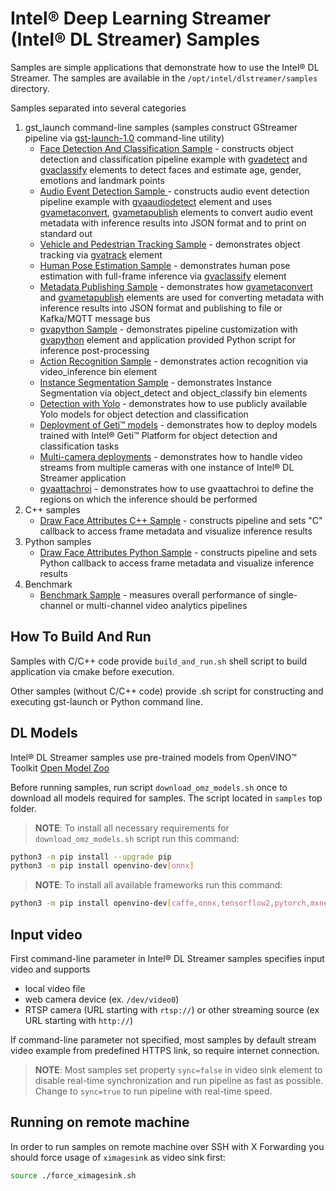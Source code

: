 # Intel® Deep Learning Streamer (Intel® DL Streamer) Samples

Samples are simple applications that demonstrate how to use the Intel® DL Streamer. The samples are available in the `/opt/intel/dlstreamer/samples` directory.

Samples separated into several categories
1. gst_launch command-line samples (samples construct GStreamer pipeline via [gst-launch-1.0](https://gstreamer.freedesktop.org/documentation/tools/gst-launch.html) command-line utility)
    * [Face Detection And Classification Sample](./gst_launch/face_detection_and_classification/README.md) - constructs object detection and classification pipeline example with [gvadetect](https://dlstreamer.github.io/elements/gvadetect.html) and [gvaclassify](https://dlstreamer.github.io/elements/gvaclassify.html) elements to detect faces and estimate age, gender, emotions and landmark points
    * [Audio Event Detection Sample ](./gst_launch/audio_detect/README.md) - constructs audio event detection pipeline example with [gvaaudiodetect](https://dlstreamer.github.io/elements/gvaaudiodetect.html) element and uses  [gvametaconvert](https://dlstreamer.github.io/elements/gvametaconvert.html), [gvametapublish](https://dlstreamer.github.io/elements/gvametapublish.html) elements to convert audio event metadata with inference results into JSON format and to print on standard out
    * [Vehicle and Pedestrian Tracking Sample](./gst_launch/vehicle_pedestrian_tracking/README.md) - demonstrates object tracking via [gvatrack](https://dlstreamer.github.io/elements/gvatrack.html) element
    * [Human Pose Estimation Sample](./gst_launch/human_pose_estimation/README.md) - demonstrates human pose estimation with full-frame inference via [gvaclassify](https://dlstreamer.github.io/elements/gvaclassify.html) element
    * [Metadata Publishing Sample](./gst_launch/metapublish/README.md) - demonstrates how [gvametaconvert](https://dlstreamer.github.io/elements/gvametaconvert.html) and [gvametapublish](https://dlstreamer.github.io/elements/gvametapublish.html) elements are used for converting metadata with inference results into JSON format and publishing to file or Kafka/MQTT message bus
    * [gvapython Sample](./gst_launch/gvapython/face_detection_and_classification/README.md) - demonstrates pipeline customization with [gvapython](https://dlstreamer.github.io/elements/gvapython.html) element and application provided Python script for inference post-processing
    * [Action Recognition Sample](./gst_launch/action_recognition/README.md) - demonstrates action recognition via video_inference bin element
    * [Instance Segmentation Sample](./gst_launch/instance_segmentation/README.md) - demonstrates Instance Segmentation via object_detect and object_classify bin elements
    * [Detection with Yolo](./gst_launch/detection_with_yolo/README.md) - demonstrates how to use publicly available Yolo models for object detection and classification
    * [Deployment of Geti™ models](./gst_launch/geti_deployment/README.md) - demonstrates how to deploy models trained with Intel® Geti™ Platform for object detection and classification tasks
    * [Multi-camera deployments](./gst_launch/multi_stream/README.md) - demonstrates how to handle video streams from multiple cameras with one instance of Intel® DL Streamer application
    * [gvaattachroi](./gst_launch/gvaattachroi/README.md) - demonstrates how to use gvaattachroi to define the regions on which the inference should be performed
2. C++ samples
    * [Draw Face Attributes C++ Sample](./cpp/draw_face_attributes/README.md) - constructs pipeline and sets "C" callback to access frame metadata and visualize inference results
3. Python samples
    * [Draw Face Attributes Python Sample](./python/draw_face_attributes/README.md) - constructs pipeline and sets Python callback to access frame metadata and visualize inference results
4. Benchmark
    * [Benchmark Sample](./benchmark/README.md) - measures overall performance of single-channel or multi-channel video analytics pipelines

## How To Build And Run

Samples with C/C++ code provide `build_and_run.sh` shell script to build application via cmake before execution.

Other samples (without C/C++ code) provide .sh script for constructing and executing gst-launch or Python command line.

## DL Models

Intel® DL Streamer samples use pre-trained models from OpenVINO™ Toolkit [Open Model Zoo](https://github.com/openvinotoolkit/open_model_zoo)

Before running samples, run script `download_omz_models.sh` once to download all models required for samples. The script located in `samples` top folder.
> **NOTE**: To install all necessary requirements for `download_omz_models.sh` script run this command:
```sh
python3 -m pip install --upgrade pip
python3 -m pip install openvino-dev[onnx]
```
> **NOTE**: To install all available frameworks run this command:
```sh
python3 -m pip install openvino-dev[caffe,onnx,tensorflow2,pytorch,mxnet]
```

## Input video

First command-line parameter in Intel® DL Streamer samples specifies input video and supports
* local video file
* web camera device (ex. `/dev/video0`)
* RTSP camera (URL starting with `rtsp://`) or other streaming source (ex URL starting with `http://`)

If command-line parameter not specified, most samples by default stream video example from predefined HTTPS link, so require internet connection.

> **NOTE**: Most samples set property `sync=false` in video sink element to disable real-time synchronization and run pipeline as fast as possible. Change to `sync=true` to run pipeline with real-time speed.

## Running on remote machine

In order to run samples on remote machine over SSH with X Forwarding you should force usage of `ximagesink` as video sink first:
```sh
source ./force_ximagesink.sh
```
